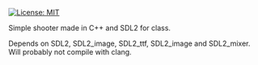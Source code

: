 [![License: MIT](https://img.shields.io/badge/License-MIT-yellow.svg)](https://opensource.org/licenses/MIT)

 Simple shooter made in C++ and SDL2 for class.

Depends on SDL2, SDL2_image, SDL2_ttf, SDL2_image and SDL2_mixer. Will probably not compile with clang.
